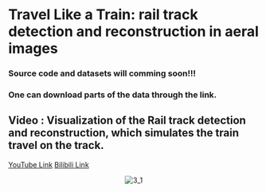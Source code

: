 # Travel Like a Train: rail track detection and reconstruction in aeral images
### Source code and datasets will comming soon!!!
### One can download parts of the data through the link.
## Video : Visualization of the Rail track detection and reconstruction, which simulates the train travel on the track.
[YouTube Link](https://www.youtube.com/watch?v=iy-kxUioIZw)
[Bilibili Link](https://www.bilibili.com/video/BV1XuKpeoEGo/?vd_source=64975fbfa2bf9b28bae890c59bdc16c8)
<p align="center">
  <img src="https://github.com/user-attachments/assets/b563f129-9f64-4a49-8dae-054c6b18f4ed" alt="3_1">
</p>



